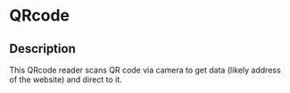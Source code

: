 # QRcode

## Description 
This QRcode reader scans QR code via camera to get data (likely address of the website) and direct to it. 

